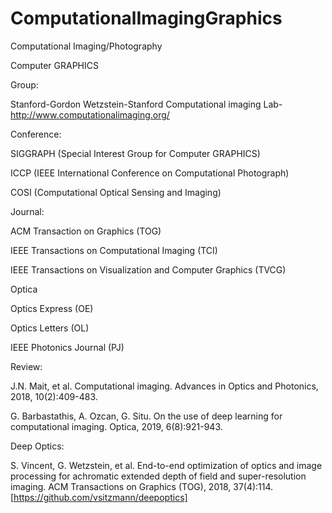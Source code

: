 # ComputationalImagingGraphics
Computational Imaging/Photography

Computer GRAPHICS

Group:

Stanford-Gordon Wetzstein-Stanford Computational imaging Lab-http://www.computationalimaging.org/

Conference:

SIGGRAPH (Special Interest Group for Computer GRAPHICS)

ICCP (IEEE International Conference on Computational Photograph)

COSI (Computational Optical Sensing and Imaging)

Journal:

ACM Transaction on Graphics (TOG)

IEEE Transactions on Computational Imaging (TCI)

IEEE Transactions on Visualization and Computer Graphics (TVCG)

Optica

Optics Express (OE)

Optics Letters (OL)

IEEE Photonics Journal (PJ)

Review:

J.N. Mait, et al. Computational imaging. Advances in Optics and Photonics, 2018, 10(2):409-483.

G. Barbastathis, A. Ozcan, G. Situ. On the use of deep learning for computational imaging. Optica, 2019, 6(8):921-943.

Deep Optics:

S. Vincent, G. Wetzstein, et al. End-to-end optimization of optics and image processing for achromatic extended depth of field and super-resolution imaging. ACM Transactions on Graphics (TOG), 2018, 37(4):114.[https://github.com/vsitzmann/deepoptics]


